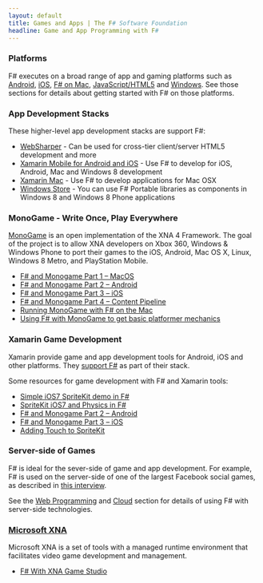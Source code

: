 ```yaml
---
layout: default
title: Games and Apps | The F# Software Foundation
headline: Game and App Programming with F#
---
```


### Platforms

F# executes on a broad range of app and gaming platforms such as  [Android](/use/android/), [iOS](/use/ios/), 
[F# on Mac](/use/mac/), [JavaScript/HTML5](/webstacks) and [Windows](/use/windows/). See those 
sections for details about getting started with F# on those platforms.

### App Development Stacks

These higher-level app development stacks are support F#:

* [WebSharper](http://websharper.com) - Can be used for cross-tier client/server HTML5 development and more
* [Xamarin Mobile for Android and iOS](http://docs.xamarin.com/guides/cross-platform/getting_started/introduction_to_mobile_development) - Use F# to develop for iOS, Android, Mac and Windows 8 development
* [Xamarin Mac](http://docs.xamarin.com/guides/mac/getting_started/hello,_mac) - Use F# to develop applications for Mac OSX 
* [Windows Store](http://msdn.microsoft.com/en-us/library/vstudio/hh913781.aspx) - You can use F# Portable libraries as components in Windows 8 and Windows 8 Phone applications

### MonoGame - Write Once, Play Everywhere

[MonoGame](http://monogame.codeplex.com) is an open implementation of the XNA 4 Framework. The 
goal of the project is to allow XNA developers on Xbox 360, Windows & Windows Phone to port 
their games to the iOS, Android, Mac OS X, Linux, Windows 8 Metro, and PlayStation 
Mobile.  

* [F# and Monogame Part 1 – MacOS](http://neildanson.wordpress.com/2013/07/30/f-and-monogame/)
* [F# and Monogame Part 2 – Android](http://neildanson.wordpress.com/2013/07/31/f-and-monogame-part-2-android/)
* [F# and Monogame Part 3 – iOS](http://neildanson.wordpress.com/2013/07/31/f-and-monogame-part-3-ios/)
* [F# and Monogame Part 4 – Content Pipeline](http://neildanson.wordpress.com/2013/08/13/f-and-monogame-part-4-content-pipeline/)
* [Running MonoGame with F# on the Mac](http://7sharpnine.com/posts/Fsharp-and-MonoGame-on-the-Mac/)
* [Using F# with MonoGame to get basic platformer mechanics](http://bruinbrown.wordpress.com/2013/10/06/making-a-platformer-in-f-with-monogame/)

### Xamarin Game Development

Xamarin provide game and app development tools for Android, iOS and other platforms. They [support F#](http://docs.xamarin.com/guides/cross-platform/fsharp/fsharp_support_overview)
as part of their stack. 

Some resources for game development with F# and Xamarin tools:
* [Simple iOS7 SpriteKit demo in F#](http://neildanson.wordpress.com/2013/09/19/simple-spritekit-demo-in-f/)
* [SpriteKit iOS7 and Physics in F#](http://neildanson.wordpress.com/2013/09/24/spritekit-and-physics-in-f/)
* [F# and Monogame Part 2 – Android](http://neildanson.wordpress.com/2013/07/31/f-and-monogame-part-2-android/)
* [F# and Monogame Part 3 – iOS](http://neildanson.wordpress.com/2013/07/31/f-and-monogame-part-3-ios/)
* [Adding Touch to SpriteKit](http://7sharpnine.com/posts/adding-touch-to-spritekit/)

### Server-side of Games

F# is ideal for the sever-side of game and app development. For example, F# is used on the server-side of one of 
the largest Facebook social games, as described in [this interview](http://www.dotnetrocks.com/default.aspx?ShowNum=846).

See the [Web Programming](/webstacks) and [Cloud](/cloud) section for details of using F# with server-side technologies. 


### [Microsoft XNA](http://msdn.microsoft.com/en-us/aa937791.aspx) 

Microsoft XNA is a set of tools with a managed runtime environment that 
facilitates video game development and management.

* [F# With XNA Game Studio](http://azerdark.wordpress.com/2011/04/05/f-with-xna-game-studio/)
  



